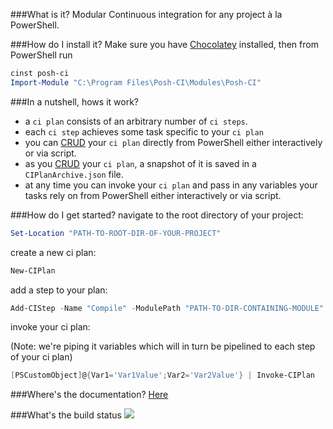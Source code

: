 ###What is it?
Modular Continuous integration for any project à la PowerShell.

###How do I install it?
Make sure you have [Chocolatey](https://chocolatey.org) installed, then from PowerShell run
```POWERSHELL
cinst posh-ci
Import-Module "C:\Program Files\Posh-CI\Modules\Posh-CI"
```
###In a nutshell, hows it work?
- a `ci plan` consists of an arbitrary number of `ci steps`.
- each `ci step` achieves some task specific to your `ci plan`
- you can [CRUD](http://en.wikipedia.org/wiki/Create,_read,_update_and_delete) your `ci plan` directly from PowerShell either interactively or via script.
- as you [CRUD](http://en.wikipedia.org/wiki/Create,_read,_update_and_delete) your `ci plan`, a snapshot of it is saved in a `CIPlanArchive.json` file.
- at any time you can invoke your `ci plan` and pass in any variables your tasks rely on from PowerShell either interactively or via script. 

###How do I get started?
navigate to the root directory of your project:
```POWERSHELL
Set-Location "PATH-TO-ROOT-DIR-OF-YOUR-PROJECT"
```
create a new ci plan:
```POWERSHELL
New-CIPlan
```
add a step to your plan:
```POWERSHELL
Add-CIStep -Name "Compile" -ModulePath "PATH-TO-DIR-CONTAINING-MODULE"
```
invoke your ci plan:

(Note: we're piping it variables which will in turn be pipelined to each step of your ci plan)
```POWERSHELL
[PSCustomObject]@{Var1='Var1Value';Var2='Var2Value'} | Invoke-CIPlan
```

###Where's the documentation?
[Here](Documentation/Index.md)

###What's the build status
![](https://ci.appveyor.com/api/projects/status/ay2uucfxymlgk2ni?svg=true)

